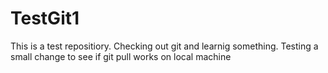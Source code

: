 # TestGit1
This is a test repositiory. Checking out git and learnig something.
Testing a small change to see if git pull works on local machine

